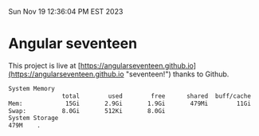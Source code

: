 Sun Nov 19 12:36:04 PM EST 2023

# Angular seventeen


This project is live at [https://angularseventeen.github.io](https://angularseventeen.github.io "seventeen!") thanks to Github.

```bash
System Memory
               total        used        free      shared  buff/cache   available
Mem:            15Gi       2.9Gi       1.9Gi       479Mi        11Gi        12Gi
Swap:          8.0Gi       512Ki       8.0Gi
System Storage
479M	.
```
```bash
